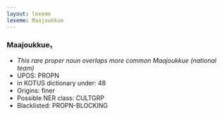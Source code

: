 ```yaml
---
layout: lexeme
lexeme: Maajoukkue
---
```


###  Maajoukkue₁

* _This rare proper noun overlaps more common *Maajoukkue* (national team)_
* UPOS:  PROPN
* in KOTUS dictionary under:  48
* Origins: finer 
* Possible NER class:  CULTGRP
* Blacklisted:  PROPN-BLOCKING

